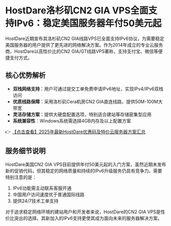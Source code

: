 # HostDare洛杉矶CN2 GIA VPS全面支持IPv6：稳定美国服务器年付50美元起

HostDare近期宣布其洛杉矶CN2 GIA线路VPS已全面支持IPv6协议，为需要稳定美国服务器的用户提供了更先进的网络解决方案。作为2014年成立的专业云服务商，HostDare以高性价比的CN2 GIA/GT线路VPS著称，支持支付宝、微信等便捷支付方式。

## 核心优势解析

- **双栈网络支持**：用户可通过提交工单免费申请IPv6地址，实现IPv4/IPv6双栈访问
- **优质线路保障**：采用洛杉矶Cera机房CN2 GIA直连线路，提供50M-100M大带宽
- **灵活存储方案**：提供大硬盘配置选项，特别适合建站等存储密集型应用
- **系统兼容性**：Windows系统需选择4GB内存及以上配置方案

👉 [【点击查看】2025年最新HostDare优惠码及特价云服务器方案汇总](https://bit.ly/hostdare)

## 服务细节说明

HostDare美国CN2 GIA VPS目前提供年付50美元起的入门方案，虽然近期未发布新的促销代码，但其稳定的网络质量和持续的IPv6升级服务仍具有竞争力。需要特别注意的是：

1. IPv6功能需主动联系客服开通
2. 中国用户访问速度优于普通国际线路
3. 提供24/7技术工单支持

对于追求稳定网络环境的建站用户和开发者来说，HostDare的CN2 GIA VPS是性价比突出的选择。其新加入的IPv6支持更使其成为面向未来的服务器解决方案。